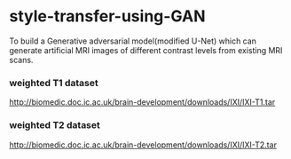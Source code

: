 # style-transfer-using-GAN
To build a Generative adversarial model(modified U-Net) which can generate artificial MRI images of different contrast levels from existing MRI scans.

### weighted T1 dataset
http://biomedic.doc.ic.ac.uk/brain-development/downloads/IXI/IXI-T1.tar
### weighted T2 dataset
http://biomedic.doc.ic.ac.uk/brain-development/downloads/IXI/IXI-T2.tar

